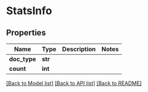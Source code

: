 # StatsInfo


## Properties
Name | Type | Description | Notes
------------ | ------------- | ------------- | -------------
**doc_type** | **str** |  | 
**count** | **int** |  | 

[[Back to Model list]](../README.md#documentation-for-models) [[Back to API list]](../README.md#documentation-for-api-endpoints) [[Back to README]](../README.md)


